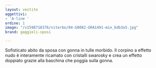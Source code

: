 ```yaml
---
layout: vestito
aggettivi:
- 'A-line '
ordine: 1
image: "/v1598718376/viterbo/04-G0082-GRA1491-min_bdb3o5.jpg"
brand: gaggioli-sposi

---
```

Sofisticato abito da sposa con gonna in tulle morbido. Il corpino a effetto nudo è interamente ricamato con cristalli swarosky e crea un effetto doppiato grazie alla baschina che poggia sulla gonna.